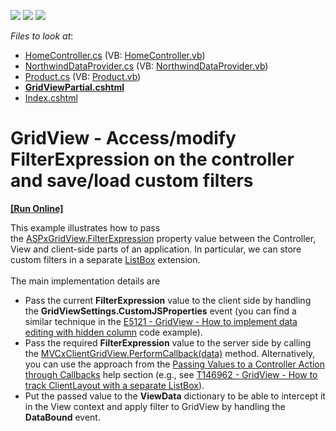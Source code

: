 <!-- default badges list -->
![](https://img.shields.io/endpoint?url=https://codecentral.devexpress.com/api/v1/VersionRange/128549482/15.2.7%2B)
[![](https://img.shields.io/badge/Open_in_DevExpress_Support_Center-FF7200?style=flat-square&logo=DevExpress&logoColor=white)](https://supportcenter.devexpress.com/ticket/details/T361413)
[![](https://img.shields.io/badge/📖_How_to_use_DevExpress_Examples-e9f6fc?style=flat-square)](https://docs.devexpress.com/GeneralInformation/403183)
<!-- default badges end -->
<!-- default file list -->
*Files to look at*:

* [HomeController.cs](./CS/Controllers/HomeController.cs) (VB: [HomeController.vb](./VB/Controllers/HomeController.vb))
* [NorthwindDataProvider.cs](./CS/Models/NorthwindDataProvider.cs) (VB: [NorthwindDataProvider.vb](./VB/Models/NorthwindDataProvider.vb))
* [Product.cs](./CS/Models/Product.cs) (VB: [Product.vb](./VB/Models/Product.vb))
* **[GridViewPartial.cshtml](./CS/Views/Home/GridViewPartial.cshtml)**
* [Index.cshtml](./CS/Views/Home/Index.cshtml)
<!-- default file list end -->
# GridView - Access/modify FilterExpression on the controller and save/load custom filters
<!-- run online -->
**[[Run Online]](https://codecentral.devexpress.com/t361413/)**
<!-- run online end -->


This example illustrates how to pass the <a href="https://documentation.devexpress.com/#AspNet/DevExpressWebASPxGridView_FilterExpressiontopic">ASPxGridView.FilterExpression</a> property value between the Controller, View and client-side parts of an application. In particular, we can store custom filters in a separate <a href="https://documentation.devexpress.com/#AspNet/CustomDocument9022">ListBox</a> extension.<br><br>The main implementation details are

* Pass the current <strong>FilterExpression</strong> value to the client side by handling the <strong>GridViewSettings.CustomJSProperties</strong> event (you can find a similar technique in the <a href="https://www.devexpress.com/Support/Center/p/E5121">E5121 - GridView - How to implement data editing with hidden column</a> code example).
* Pass the required <strong>FilterExpression</strong> value to the server side by calling the <a href="https://docs.devexpress.com/AspNetMvc/js-MVCxClientGridView.PerformCallback(data)">MVCxClientGridView.PerformCallback(data)</a> method. Alternatively, you can use the approach from the <a href="https://documentation.devexpress.com/#AspNet/CustomDocument9941">Passing Values to a Controller Action through Callbacks</a> help section (e.g., see <a href="https://www.devexpress.com/Support/Center/p/T146962">T146962 - GridView - How to track ClientLayout with a separate ListBox</a>).
* Put the passed value to the <strong>ViewData</strong> dictionary to be able to intercept it in the View context and apply filter to GridView by handling the <strong>DataBound</strong> event.

<br/>


